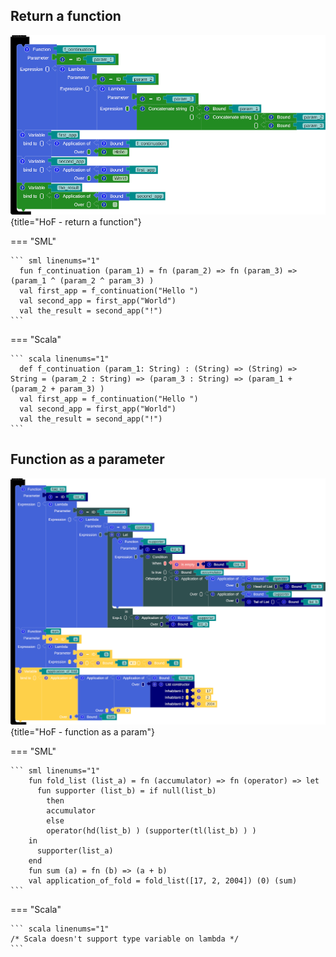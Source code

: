 ## Return a function
![workspace](assets/images/hof_return_a_function.png){title="HoF - return a function"}

=== "SML"

    ``` sml linenums="1"
      fun f_continuation (param_1) = fn (param_2) => fn (param_3) => (param_1 ^ (param_2 ^ param_3) )
      val first_app = f_continuation("Hello ")
      val second_app = first_app("World")
      val the_result = second_app("!")
    ```

=== "Scala"

    ``` scala linenums="1"
      def f_continuation (param_1: String) : (String) => (String) => String = (param_2 : String) => (param_3 : String) => (param_1 + (param_2 + param_3) )
      val first_app = f_continuation("Hello ")
      val second_app = first_app("World")
      val the_result = second_app("!")
    ```


## Function as a parameter

![workspace](assets/images/list_fold.png){title="HoF - function as a param"}

=== "SML"

    ``` sml linenums="1"
        fun fold_list (list_a) = fn (accumulator) => fn (operator) => let
          fun supporter (list_b) = if null(list_b)
            then
            accumulator
            else
            operator(hd(list_b) ) (supporter(tl(list_b) ) )
        in
          supporter(list_a)
        end
        fun sum (a) = fn (b) => (a + b)
        val application_of_fold = fold_list([17, 2, 2004]) (0) (sum)
    ```

=== "Scala"

    ``` scala linenums="1"
    /* Scala doesn't support type variable on lambda */
    ```
